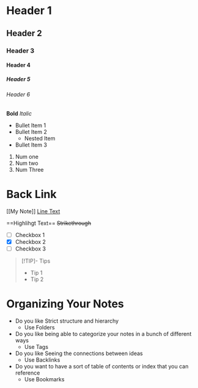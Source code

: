 # Header 1
## Header 2
### Header 3
#### Header 4
##### Header 5
###### Header 6

**Bold**
*Italic*

- Bullet Item 1 
- Bullet Item 2
    - Nested Item
- Bullet Item 3 

1. Num one
2. Num two
3. Num Three

# Back Link
[[My Note]]
[Line Text](Https://)

==Highlihgt Text==
~~Strikethrough~~

- [ ] Checkbox 1
- [x] Checkbox 2
- [ ] Checkbox 3

> [!TIP]- Tips
> - Tip 1 
> - Tip 2

# Organizing Your Notes
- Do you like Strict structure and hierarchy
    - Use Folders
- Do you like being able to categorize your notes in a bunch of different ways
    - Use Tags
- Do you like Seeing the connections between ideas
    - Use Backlinks
- Do you want to have a sort of table of contents or index that you can reference
    - Use Bookmarks
    

